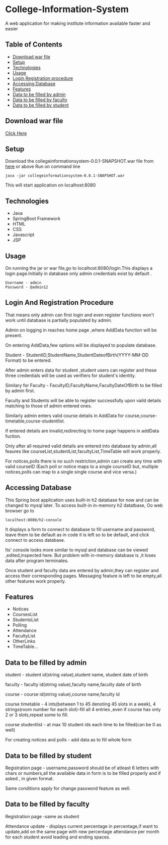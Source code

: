 # College-Information-System
A web application for making institute information available faster and easier

## Table of Contents
* [Download war file](#download-war-file)
* [Setup](#setup)
* [Technologies](#technologies)
* [Usage](#usage)
* [Login,Registration procedure](#login-and-registration-procedure)
* [Accessing Database](#accessing-database)
* [Features](#features)
* [Data to be filled by admin](#data-to-be-filled-by-admin)
* [Data to be filled by faculty](#data-to-be-filled-by-faculty)
* [Data to be filled by student](#data-to-be-filled-by-student)

## Download war file
[Click Here](https://drive.google.com/open?id=1v8eFJjwbSGY027C-H5f3CgCXEZnPnLQt)

## Setup
Download the collegeinformationsystem-0.0.1-SNAPSHOT.war file from [here](https://drive.google.com/open?id=1v8eFJjwbSGY027C-H5f3CgCXEZnPnLQt) or above
Run on command line 
```
java -jar collegeinformationsystem-0.0.1-SNAPSHOT.war
```
This will start application on localhost:8080

## Technologies
* Java 
* SpringBoot Framework
* HTML
* CSS
* Javascript
* JSP

## Usage
On running the jar or war file,go to localhost:8080/login.This displays 
a login page.Initially in database only admin credentials 
exist by default .
```
Username - admin
Password - @admin12
```

## Login And Registration Procedure
That means only admin can first login and even register functions 
won't work until database is partially populated by admin.

Admin on logging in reaches home page ,where AddData function will be present.

On entering AddData,few options will be displayed to populate database.

Student - StudentID,StudentName,StudentDateofBirth(YYYY-MM-DD Format) to be entered.

After admin enters data for student ,student users can register and these three
credentials will be used as verifiers for student's identity.

Similary for Faculty - FacultyID,FacultyName,FacultyDateOfBirth 
to be filled by admin first.

Faculty and Students will be able to register successfully upon vaild
details matching to those of admin entered ones.

Similarly admin enters valid course details in AddData for 
course,course-timetable,course-studentlist.

If entered details are invalid,redirecting to home page happens in addData fuction.

Only after all required valid details are entered into database by admin,all feaures 
like courseList,studentList,facultyList,TimeTable will work properly.

For notices,polls there is no such restriction,admin can create any time with 
valid courseID (Each poll or notice maps to a single courseID
but, multiple notices,polls can map to a single single course and vice versa.)

## Accessing Database
This Spring boot  application uses built-in h2 database for now and can be changed
to mysql later.
To access built-in in-memory h2 datatbase,
Oo web browser go to 
```
localhost:8080/h2-console
```

It displays a form to connect to database to fill username and password,
leave them to be default as in code it is left so to be default, 
and click connect to access database.

Its' console looks more similar to mysql and database can be viewed ,edited,inspected here.
But problem with in-memory database is ,it loses data after program terminates.

Once student and faculty data are entered by admin,they can register and 
access their corresponding pages.
Messaging feature is left to be empty,all other features work properly.

## Features
* Notices
* CoursesList
* StudentsList
* Polling 
* Attendance
* FacultyList
* OtherLinks
* TimeTable...

## Data to be filled by admin

student - student id(string value),student name, student date of birth

faculty - faculty id(string value),faculty name,faculty date of birth

course - course id(string value),course name,faculty id

course timetable - 4 ints(between 1 to 45 denoting 45 slots in a week),
4 strings(room number for each slot)-fill all 4 entries ,even 
if course has only 2 or 3 slots,repeat some to fill.

course studentlist - at max 10 student ids each time to be filled(can be 0 as well)

For creating notices and polls - add data as to fill whole form

## Data to be filled by student
Registration page - username,password should be of atleast 6 letters with chars 
or numbers,all the available data in form is to be filled properly and if asked ,
in given format. 

Same conditions apply for change password feature as well.

## Data to be filled by faculty
Registration page -same as student

Attendance update - displays current percentage in percentage,if want to update,add 
on the same page with new percentage attendance per month for each student
avoid leading and ending spaces.

